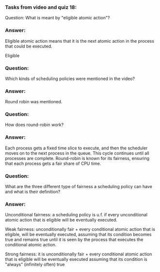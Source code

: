 ### Tasks from video and quiz 18:
Question:
What is meant by "eligible atomic action"?

### Answer:
Eligible atomic action means that it is the next atomic action in the process that could be executed.



Eligible 
### Question:
Which kinds of scheduling policies were mentioned in the video?

### Answer:
Round robin was mentioned.




### Question:
How does round-robin work?

### Answer:

Each process gets a fixed time slice to execute, and then the scheduler moves on to the next process in the queue. This cycle continues until all processes are complete. Round-robin is known for its fairness, ensuring that each process gets a fair share of CPU time.


### Question:
What are the three different type of fairness a scheduling policy can have and what is their definition?

### Answer:

Unconditional fairness: a scheduling policy is u.f. if every unconditional
atomic action that is eligible will be eventually executed.

Weak fairness: unconditionally fair + every conditional atomic action that
is eligible, will be eventually executed, assuming that its condition becomes
true and remains true until it is seen by the process that executes the
conditional atomic action.

Strong fairness: it is unconditionally fair + every conditional atomic action that is eligible will be eventually executed assuming that its condition is "always" (infinitely often) true
